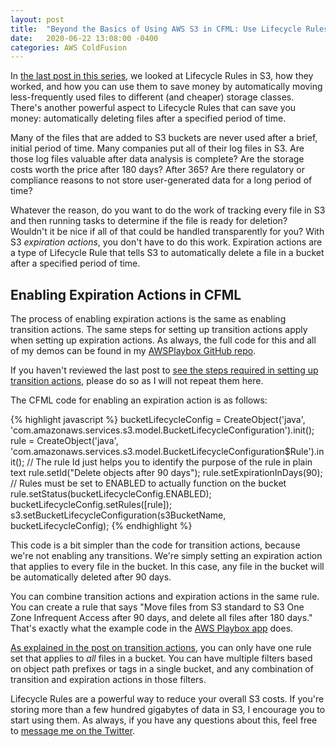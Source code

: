 ```yaml
---
layout: post
title:  "Beyond the Basics of Using AWS S3 in CFML: Use Lifecycle Rules to Automatically Delete Files After a Period of Time"
date:   2020-06-22 13:08:00 -0400
categories: AWS ColdFusion
---
```


In [the last post in this series](https://brianklaas.net/aws/coldfusion/2020/06/16/Beyond-Basics-S3-Lifecycle-Rules.html), we looked at Lifecycle Rules in S3, how they worked, and how you can use them to save money by automatically moving less-frequently used files to different (and cheaper) storage classes. There's another powerful aspect to Lifecycle Rules that can save you money: automatically deleting files after a specified period of time.

Many of the files that are added to S3 buckets are never used after a brief, initial period of time. Many companies put all of their log files in S3. Are those log files valuable after data analysis is complete? Are the storage costs worth the price after 180 days? After 365? Are there regulatory or compliance reasons to not store user-generated data for a long period of time?

Whatever the reason, do you want to do the work of tracking every file in S3 and then running tasks to determine if the file is ready for deletion? Wouldn't it be nice if all of that could be handled transparently for you? With S3 <em>expiration actions</em>, you don't have to do this work. Expiration actions are a type of Lifecycle Rule that tells S3 to automatically delete a file in a bucket after a specified period of time.

## Enabling Expiration Actions in CFML

The process of enabling expiration actions is the same as enabling transition actions. The same steps for setting up transition actions apply when setting up expiration actions. As always, the full code for this and all of my demos can be found in my [AWSPlaybox GitHub repo](https://github.com/brianklaas/awsPlaybox).

If you haven't reviewed the last post to [see the steps required in setting up transition actions](https://brianklaas.net/aws/coldfusion/2020/06/16/Beyond-Basics-S3-Lifecycle-Rules.html), please do so as I will not repeat them here.

The CFML code for enabling an expiration action is as follows:

{% highlight javascript %}
bucketLifecycleConfig = CreateObject('java', 'com.amazonaws.services.s3.model.BucketLifecycleConfiguration').init();
rule = CreateObject('java', 'com.amazonaws.services.s3.model.BucketLifecycleConfiguration$Rule').init();
// The rule Id just helps you to identify the purpose of the rule in plain text
rule.setId("Delete objects after 90 days");
rule.setExpirationInDays(90);
// Rules must be set to ENABLED to actually function on the bucket
rule.setStatus(bucketLifecycleConfig.ENABLED);
bucketLifecycleConfig.setRules([rule]);
s3.setBucketLifecycleConfiguration(s3BucketName, bucketLifecycleConfig);
{% endhighlight %}

This code is a bit simpler than the code for transition actions, because we're not enabling any transitions. We're simply setting an expiration action that applies to every file in the bucket. In this case, any file in the bucket will be automatically deleted after 90 days.

You can combine transition actions and expiration actions in the same rule. You can create a rule that says "Move files from S3 standard to S3 One Zone Infrequent Access after 90 days, and delete all files after 180 days." That's exactly what the example code in the [AWS Playbox app](https://github.com/brianklaas/awsPlaybox) does.

[As explained in the post on transition actions](https://brianklaas.net/aws/coldfusion/2020/06/16/Beyond-Basics-S3-Lifecycle-Rules.html), you can only have one rule set that applies to _all_ files in a bucket. You can have multiple filters based on object path prefixes or tags in a single bucket, and any combination of transition and expiration actions in those filters. 

Lifecycle Rules are a powerful way to reduce your overall S3 costs. If you're storing more than a few hundred gigabytes of data in S3, I encourage you to start using them. As always, if you have any questions about this, feel free to [message me on the Twitter](https://twitter.com/brian_klaas).